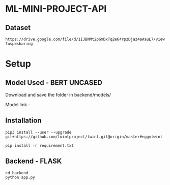 # ML-MINI-PROJECT-API

## Dataset 

``` https://drive.google.com/file/d/1IJBNMt2pGmDxTq2e64rpzDjaz4aAauL7/view?usp=sharing ```

# Setup

## Model Used - BERT UNCASED 

Download and save the folder in backend/models/

Model link - ``` ```

## Installation

```
pip3 install --user --upgrade git+https://github.com/twintproject/twint.git@origin/master#egg=twint
```

```
pip install -r requirement.txt 
```

## Backend - FLASK

```
cd backend
python app.py
```